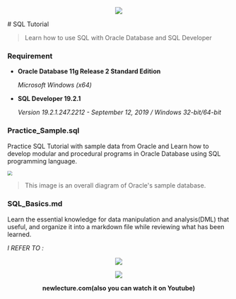 <p align="center"><img src="https://ir0.mobify.com/project-oss-www-fujitsu-com/c8/webp80/1536/https://www.fujitsu.com/fts/Images/oracle-db580x224_tcm21-40873.jpg" /></p>
# SQL Tutorial

>  Learn how to use SQL with Oracle Database and SQL Developer



### Requirement

- **Oracle Database 11g Release 2 Standard Edition** 

  *Microsoft Windows (x64)*

- **SQL Developer 19.2.1**

  *Version 19.2.1.247.2212 - September 12, 2019 /  Windows 32-bit/64-bit*



### Practice_Sample.sql

Practice SQL Tutorial with sample data from Oracle and Learn how to develop modular and procedural programs in Oracle Database using SQL programming language.

<img src="https://cdn.oracletutorial.com/wp-content/uploads/2017/07/Oracle-Sample-Database.png" style="zoom:67%;" />

> This image is an overall diagram of Oracle's sample database.



### SQL_Basics.md

Learn the essential knowledge for data manipulation and analysis(DML) that useful, and organize it into a markdown file while reviewing what has been learned.



 *I REFER TO :*

<p align="center"><img src="https://lh6.googleusercontent.com/proxy/o0Dpx6een5btxurc-tIEgmLBpuP_nJqERMpZOkRRhFLCGDCVVu2dmGZ3sDWLlKI9HycEqX9psuPRwhrnU78Bx4PzgBv7aeYvoRJkXr4RWFGh1xU" /></p>
<p align="center"><img src="https://yt3.ggpht.com/a/AGF-l79QdDu-DazwGD3GsLSJ09wetKV2givOVsT4XQ=s288-c-k-c0xffffffff-no-rj-mo" /></p>
<p align="center"><b>newlecture.com(also you can watch it on Youtube)</b></p>
